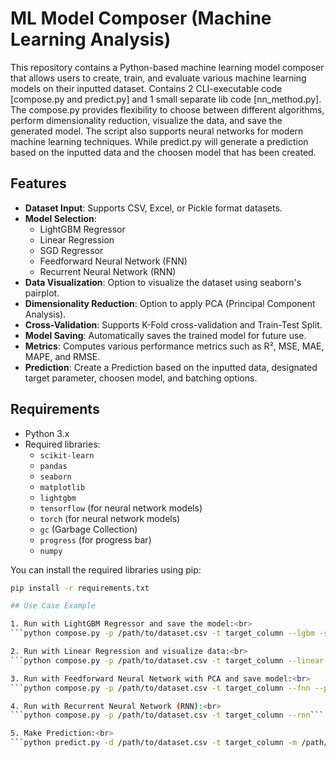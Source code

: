 
# ML Model Composer (Machine Learning Analysis)

This repository contains a Python-based machine learning model composer that allows users to create, train, and evaluate various machine learning models on their inputted dataset. 
Contains 2 CLI-executable code [compose.py and predict.py] and 1 small separate lib code [nn_method.py].
The compose.py provides flexibility to choose between different algorithms, perform dimensionality reduction, visualize the data, and save the generated model. 
The script also supports neural networks for modern machine learning techniques. 
While predict.py will generate a prediction based on the inputted data and the choosen model that has been created. 

## Features

- **Dataset Input**: Supports CSV, Excel, or Pickle format datasets.
- **Model Selection**:
  - LightGBM Regressor
  - Linear Regression
  - SGD Regressor
  - Feedforward Neural Network (FNN)
  - Recurrent Neural Network (RNN)
- **Data Visualization**: Option to visualize the dataset using seaborn's pairplot.
- **Dimensionality Reduction**: Option to apply PCA (Principal Component Analysis).
- **Cross-Validation**: Supports K-Fold cross-validation and Train-Test Split.
- **Model Saving**: Automatically saves the trained model for future use.
- **Metrics**: Computes various performance metrics such as R², MSE, MAE, MAPE, and RMSE.
- **Prediction**: Create a Prediction based on the inputted data, designated target parameter, choosen model, and batching options.

## Requirements

- Python 3.x
- Required libraries:
  - `scikit-learn`
  - `pandas`
  - `seaborn`
  - `matplotlib`
  - `lightgbm`
  - `tensorflow` (for neural network models)
  - `torch` (for neural network models)
  - `gc` (Garbage Collection)
  - `progress` (for progress bar)
  - `numpy`

You can install the required libraries using pip:

```bash
pip install -r requirements.txt

## Use Case Example

1. Run with LightGBM Regressor and save the model:<br>
```python compose.py -p /path/to/dataset.csv -t target_column --lgbm -s```

2. Run with Linear Regression and visualize data:<br>
```python compose.py -p /path/to/dataset.csv -t target_column --linear --visualize```

3. Run with Feedforward Neural Network with PCA and save model:<br>
```python compose.py -p /path/to/dataset.csv -t target_column --fnn --pca -s```

4. Run with Recurrent Neural Network (RNN):<br>
```python compose.py -p /path/to/dataset.csv -t target_column --rnn```

5. Make Prediction:<br>
```python predict.py -d /path/to/dataset.csv -t target_column -m /path/to/trained/model```
 
